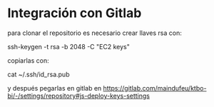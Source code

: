 # Integración con Gitlab

para clonar el repositorio es necesario crear llaves rsa con: 

ssh-keygen -t rsa -b 2048 -C "EC2 keys"

copiarlas con:

cat ~/.ssh/id_rsa.pub

y después pegarlas en gitlab en https://gitlab.com/maindufeu/ktbo-bi/-/settings/repository#js-deploy-keys-settings

